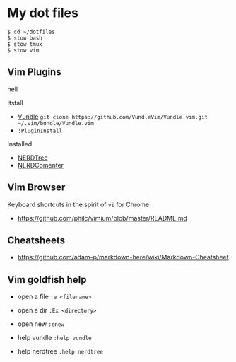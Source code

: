 # My dot files

```
$ cd ~/dotfiles
$ stow bash
$ stow tmux
$ stow vim
```

## Vim Plugins

hell

Itstall

* [Vundle](https://github.com/VundleVim/Vundle.vim.git) `git clone https://github.com/VundleVim/Vundle.vim.git ~/.vim/bundle/Vundle.vim`
* `:PluginInstall`

Installed

* [NERDTree](https://github.com/scrooloose/nerdtree)
* [NERDComenter](https://github.com/scrooloose/nerdcommenter)

## Vim Browser

Keyboard shortcuts in the spirit of `vi` for Chrome

* https://github.com/philc/vimium/blob/master/README.md

## Cheatsheets

* https://github.com/adam-p/markdown-here/wiki/Markdown-Cheatsheet

## Vim goldfish help

* open a file `:e <filename>`
* open a dir `:Ex <directory>`
* open new `:enew` 

* help vundle `:help vundle`
* help nerdtree `:help nerdtree`
